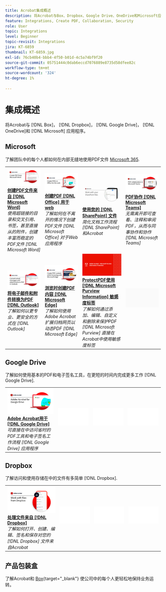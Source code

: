 ```yaml
---
title: Acrobat集成概述
description: 将Acrobat与Box、Dropbox、Google Drive、OneDrive和Microsoft应用程序集成
feature: Integrations, Create PDF, Collaboration, Security
role: User
topic: Integrations
level: Beginner
topic-revisit: Integrations
jira: KT-6859
thumbnail: KT-6859.jpg
exl-id: 76cb40b4-bbb4-4f50-b01d-4c5a74bf9f20
source-git-commit: 05751444c0dab6eccd7076889e8735d58dfee82c
workflow-type: tm+mt
source-wordcount: '324'
ht-degree: 1%

---
```


# 集成概述

将Acrobat与 [!DNL Box]， [!DNL Dropbox]， [!DNL Google Drive]， [!DNL OneDrive]和 [!DNL Microsoft] 应用程序。

## Microsoft

了解团队中的每个人都如何在内部无缝地使用PDF文件 [Microsoft 365](https://www.adobe.com/documentcloud/integrations/microsoft-office-365.html).

<table style="table-layout:fixed">
<tr>
  <td>
    <a href="createfromword.md">
      <img alt="从Microsoft Word创建PDF文件" src="../assets/CreateWord.png" />
    </a>
    <div>
    <a href="createfromword.md"><strong>创建PDF文件来自 [!DNL Microsoft Word]</strong></a>
    </div>
    <em>使用超链接的目录和交叉引用、书签，甚至直接从的附件，创建丰富而稳定的PDF文件 [!DNL Microsoft Word]</em>
    <br>
  </td>
  <td>
    <a href="createofficeweb.md">
      <img alt="创建PDF [!DNL Office] 用于web" src="../assets/Officeweb_1280.png" />
    </a>
    <div>
    <a href="createofficeweb.md"><strong>创建PDF [!DNL Office] 用于web</strong></a>
    </div>
    <em>了解如何在不离开的情况下创建PDF文件 [!DNL Microsoft Office] 对于Web应用程序</em>
    <br>
  </td> 
  <td>
    <a href="acrobatandsp.md">
      <img alt="使用您的 [!DNL SharePoint] 文件" src="../assets/SharePoint.png" />
    </a>
    <div>
    <a href="acrobatandsp.md"><strong>使用您的 [!DNL SharePoint] 文件</strong></a>
    </div>
    <em>简化文档工作流程 [!DNL SharePoint] 和Acrobat</em>
    <br>
  </td>
  <td>
    <a href="acrobatandteams.md">
      <img alt="PDF协作 [!DNL Microsoft Teams]" src="../assets/MicrosoftTeams.png" />
    </a>
    <div>
    <a href="acrobatandteams.md"><strong>PDF协作 [!DNL Microsoft Teams]</strong></a>
    </div>
    <em>无需离开即可查看、注释和审阅PDF，从而与同事协作和协作 [!DNL Microsoft Teams]</em>
    <br>
  </td>
</tr>
<tr>
  <td>
    <a href="outlook.md">
      <img alt="在Outlook中将电子邮件和附件转换为PDF" src="../assets/Outlook.jpg" />
    </a>
    <div>
    <a href="outlook.md"><strong>将电子邮件和附件转换为PDF [!DNL Outlook]</strong></a>
    </div>
    <em>了解如何以更专业、更安全的方式在 [!DNL Outlook]</em>
    <br>
  </td>
  <td>
    <a href="edge.md">
      <img alt="浏览时创建PDF内容 [!DNL Microsoft Edge]" src="../assets/Edge_1280.png" />
    </a>
    <div>
    <a href="edge.md"><strong>浏览时创建PDF内容 [!DNL Microsoft Edge]</strong></a>
    </div>
    <em>了解如何使用Adobe Acrobat扩展归档网页以动态PDF [!DNL Microsoft Edge]</em>
    <br>
  </td>
  <td>
    <a href="microsoftsensitivitylabels.md">
      <img alt="浏览时创建PDF内容 [!DNL Microsoft Edge]" src="../assets/Purview_1280.png" />
    </a>
    <div>
    <a href="microsoftsensitivitylabels.md"><strong>ProtectPDF使用 [!DNL Microsoft Purview Information] 敏感度标签</strong></a>
    </div>
    <em>了解如何通过添加、编辑、自定义和删除来保护PDF [!DNL Microsoft Purview] 直接在Acrobat中使用敏感度标签</em>
    <br>
  </td>
  <td>
   <img alt="间隔物" src="../assets/Grayspacer.png" />
    <div>
    <br>
  </td>
</tr>
</table>

## Google Drive

了解如何使用基本的PDF和电子签名工具，在更短的时间内完成更多工作 [!DNL Google Drive].

<table style="table-layout:fixed">
<tr>
  <td>
    <a href="acrobatandgoogle.md">
      <img alt="适用于Google Drive的Adobe Acrobat" src="../assets/acrobatgoogle.jpg" />
    </a>
    <div>
    <a href="acrobatandgoogle.md"><strong>Adobe Acrobat用于 [!DNL Google Drive]</strong></a>
    </div>
    <em>可直接在中访问省时的PDF工具和电子签名工作流程 [!DNL Google Drive] 应用程序</em>
    <br>
  </td>
  <td>
   <img alt="间隔物" src="../assets/Whitespacer.png" />
    <div>
    <br>
  </td>
  <td>
   <img alt="间隔物" src="../assets/Whitespacer.png" />
    <div>
    <br>
  </td>
  <td>
   <img alt="间隔物" src="../assets/Whitespacer.png" />
    <div>
    <br>
  </td>
</tr>
</table>

## Dropbox

了解访问和使用存储在中的文件有多简单 [!DNL Dropbox].

<table style="table-layout:fixed">
<tr>
  <td>
    <a href="acrobat-dropbox.md">
      <img alt="处理文件来自 [!DNL Dropbox]" src="../assets/Dropbox.png" />
    </a>
    <div>
    <a href="acrobat-dropbox.md"><strong>处理文件来自 [!DNL Dropbox]</strong></a>
    </div>
    <em>了解如何打开、创建、编辑、签名和保存对您的 [!DNL Dropbox] 文件来自Acrobat</em>
    <br>
  </td>
  <td>
   <img alt="间隔物" src="../assets/Whitespacer.png" />
    <div>
    <br>
  </td>
  <td>
   <img alt="间隔物" src="../assets/Whitespacer.png" />
    <div>
    <br>
  </td>
  <td>
   <img alt="间隔物" src="../assets/Whitespacer.png" />
    <div>
    <br>
  </td>
</tr>
</table>

## 产品包装盒

了解Acrobat和 [Box](https://www.adobe.com/documentcloud/integrations/box.html){target="_blank"} 使公司中的每个人更轻松地保持业务运转。
